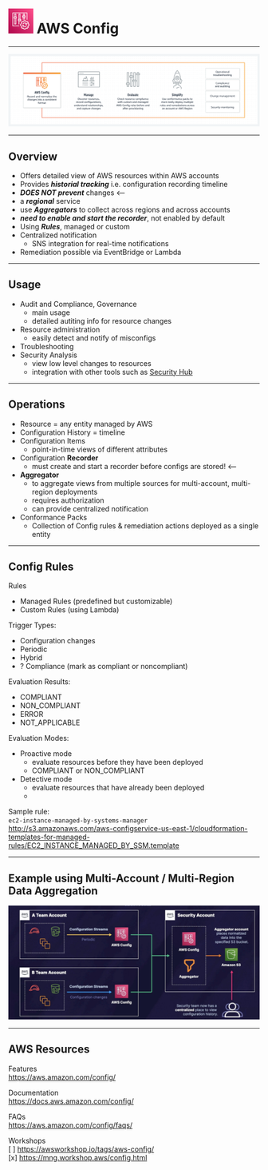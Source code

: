 # <img src="../../images/ConfigLogo.png" alt="Config" style="height: 50px; width:50px;"/>  AWS Config
---  

![Config Diagram](../../images/ConfigDiagram.png)

---  
## Overview  
- Offers detailed view of AWS resources within AWS accounts
- Provides ***historial tracking*** i.e. configuration recording timeline
- ***DOES NOT prevent*** changes <--
- a ***regional*** service 
- use ***Aggregators*** to collect across regions and across accounts
- ***need to enable and start the recorder***, not enabled by default
- Using ***Rules***, managed or custom
- Centralized notification
  - SNS integration for real-time notifications
- Remediation possible via EventBridge or Lambda

---  
## Usage  
- Audit and Compliance, Governance
  - main usage
  - detailed autiting info for resource changes
- Resource administration
  - easily detect and notify of misconfigs
- Troubleshooting
- Security Analysis
  - view low level changes to resources
  - integration with other tools such as [Security Hub](../securityhub/README.md)

---  
## Operations  
- Resource = any entity managed by AWS
- Configuration History = timeline
- Configuration Items
  - point-in-time views of different attributes
- Configuration **Recorder**
  - must create and start a recorder before configs are stored! <--
- **Aggregator**
  - to aggregate views from multiple sources for multi-account, multi-region deployments 
  - requires authorization
  - can provide centralized notification
- Conformance Packs
  - Collection of Config rules & remediation actions deployed as a single entity

---  
## Config Rules  

Rules 
- Managed Rules (predefined but customizable)
- Custom Rules (using Lambda)

Trigger Types:
- Configuration changes
- Periodic
- Hybrid
- ? Compliance (mark as compliant or noncompliant)

Evaluation Results:  
- COMPLIANT  
- NON_COMPLIANT  
- ERROR  
- NOT_APPLICABLE  

Evaluation Modes:  
- Proactive mode  
  - evaluate resources before they have been deployed
  - COMPLIANT or NON_COMPLIANT
- Detective mode
  - evaluate resources that have already been deployed
  - 

Sample rule:  
`ec2-instance-managed-by-systems-manager`  
http://s3.amazonaws.com/aws-configservice-us-east-1/cloudformation-templates-for-managed-rules/EC2_INSTANCE_MANAGED_BY_SSM.template


---  
## Example using Multi-Account / Multi-Region Data Aggregation  

![Aggregator](../../images/ConfigAggregator.jpg)

---  
## AWS Resources  

Features  
https://aws.amazon.com/config/

Documentation  
https://docs.aws.amazon.com/config/

FAQs  
https://aws.amazon.com/config/faqs/

Workshops  
[ ] https://awsworkshop.io/tags/aws-config/  
[x] https://mng.workshop.aws/config.html  

